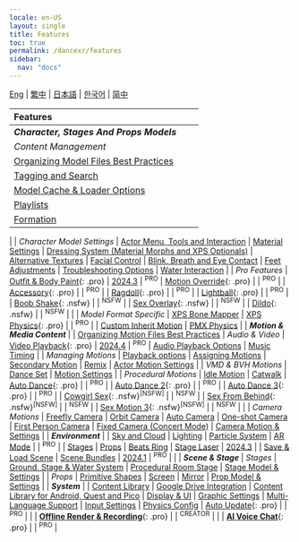 ```yaml
---
locale: en-US
layout: single
title: Features
toc: true
permalink: /dancexr/features
sidebar:
  nav: "docs"
---
```


[Eng](/dancexr/features) | [繁中](/tw/dancexr/features) | [日本語](/jp/dancexr/features) | [한국어](/kr/dancexr/features) | [简中](/zh/dancexr/features)


| Features |  |  |
| :--- | ---: | ---: |
| ***Character, Stages And Props Models*** 
| *Content Management*
| [Organizing Model Files Best Practices](preparecontent#3d-models)
| [Tagging and Search](features/tagging) 
| [Model Cache & Loader Options](features/loader_options) 
| [Playlists](features/actor_playlist)
| [Formation](features/formation)
|
| *Character Model Settings*
| [Actor Menu, Tools and Interaction](features/actor_tools)
| [Material Settings](features/material_settings)
| [Dressing System (Material Morphs and XPS Optionals)](features/optionals)
| [Alternative Textures](features/alternative_textures)
| [Facial Control](features/facial_control)
| [Blink, Breath and Eye Contact](features/eyecontact)
| [Feet Adjustments](features/feet_adjustments)
| [Troubleshooting Options](features/troubleshooting_options)
| [Water Interaction](features/water_interaction.md)
|
| *Pro Features*
| [Outfit & Body Paint](features/outfit_body_paint){: .pro} | [2024.3](releases/2024.3.md) | <sup>PRO</sup>
| [Motion Override](features/motion_override){: .pro} | | <sup>PRO</sup> |
| [Accessory](features/accessory.md){: .pro} | | <sup>PRO</sup> |
| [Ragdoll](features/ragdoll.md){: .pro} | | <sup>PRO</sup> |
| [Lightball](features/lightball.md){: .pro} | | <sup>PRO</sup> |
| [Boob Shake](features/boob_shake_sex_overlay){: .nsfw} | | <sup>NSFW</sup> |
| [Sex Overlay](features/boob_shake_sex_overlay){: .nsfw} | | <sup>NSFW</sup> |
| [Dildo](features/dildo){: .nsfw} | | <sup>NSFW</sup> |
|
| *Model Format Specific*
| [XPS Bone Mapper](features/bone_mapper.md)
| [XPS Physics](features/xps_physics){: .pro} | | <sup>PRO</sup> |
| [Custom Inherit Motion](features/custom_inherit.md)
| [PMX Physics](features/pmx_physics)
|
| ***Motion & Media Content*** |
| [Organizing Motion Files Best Practices](preparecontent#motion-files)
| *Audio & Video*
| [Video Playback](features/video_playback){: .pro} | [2024.4](releases/2024.4.md) | <sup>PRO</sup>
| [Audio Playback Options](features/audio_options)
| [Music Timing](features/music_timing)
|
| *Managing Motions*
| [Playback options](features/playback_options)
| [Assigning Motions](features/assign_motion)
| [Secondary Motion](features/secondary_motion)
| [Remix](features/remix)
| [Actor Motion Settings](features/actor_motion_settings)
|
| *VMD & BVH Motions*
| [Dance Set](features/dance_set)
| [Motion Settings](features/motion_settings)
|
| *Procedural Motions*
| [Idle Motion](features/idle_motion.md)
| [Catwalk](features/catwalk.md)
| [Auto Dance](features/autodance){: .pro} | | <sup>PRO</sup> |
| [Auto Dance 2](features/autodance2){: .pro} | | <sup>PRO</sup> |
| [Auto Dance 3](features/autodance3.md){: .pro} | | <sup>PRO</sup> |
| [Cowgirl Sex](features/scg_motion){: .nsfw}<sup>[NSFW]</sup> | | <sup>NSFW</sup> |
| [Sex From Behind](features/sfb_motion){: .nsfw}<sup>[NSFW]</sup> | | <sup>NSFW</sup> |
| [Sex Motion 3](features/sm3_motion){: .nsfw}<sup>[NSFW]</sup> | | <sup>NSFW</sup> |
|
| *Camera Motions*
| [Freefly Camera](features/camera)
| [Orbit Camera](features/camera)
| [Auto Camera](features/camera)
| [One-shot Camera](features/camera)
| [First Person Camera](features/camera)
| [Fixed Camera (Concert Mode)](features/camera)
| [Camera Motion & Settings](features/camera)
|
| ***Environment*** |
| [Sky and Cloud](features/skymap)
| [Lighting](features/lighting)
| [Particle System](features/particles)
| [AR Mode](features/ar_mode) | | <sup>PRO</sup> |
| [Stages](features/stages)
| [Props](features/props)
| [Beats Ring](features/beats_ring.md)
| [Stage Laser](features/laser.md) | [2024.3](releases/2024.3.md) |
| [Save & Load Scene](features/save_scene.md)
| [Scene Bundles](features/scene_bundle.md) | [2024.1](releases/2024.1.md) | <sup>PRO</sup> |
|
| ***Scene & Stage***
| *Stages*
| [Ground, Stage & Water System](features/ground)
| [Procedural Room Stage](features/room_stage)
| [Stage Model & Settings](features/stages)
|
| *Props*
| [Primitive Shapes](features/primitive_shapes)
| [Screen](features/screen.md)
| [Mirror](features/mirror.md)
| [Prop Model & Settings](features/props.md)
|
| ***System*** |
| [Content Library](preparecontent)
| [Google Drive Integration](features/googledrive)
| [Content Library for Android, Quest and Pico](content_android_quest)
| [Display & UI](features/display_settings)
| [Graphic Settings](features/graphics)
| [Multi-Language Support](features/languages.md)
| [Input Settings](features/controls)
| [Physics Config](features/system_physics)
| [Auto Update](features/autoupdate){: .pro} | | <sup>PRO</sup> |
|
| [**Offline Render & Recording**](creator.md){: .pro} | | <sup>CREATOR</sup> |
|
| [**AI Voice Chat**](ai_chat){: .pro} | | <sup>PRO</sup> |

